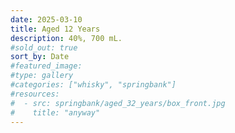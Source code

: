 ```yaml
---
date: 2025-03-10
title: Aged 12 Years
description: 40%, 700 mL.
#sold_out: true
sort_by: Date
#featured_image: 
#type: gallery
#categories: ["whisky", "springbank"]
#resources:
#  - src: springbank/aged_32_years/box_front.jpg
#    title: "anyway"
---
```

